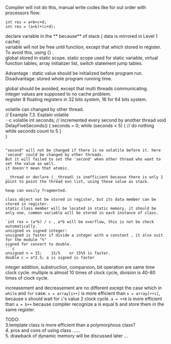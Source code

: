 Compiler will not do this, manual write codes like for out order with processors flow:    
  ```
  int res = a+b+c+d;
  int res = (a+b)+(c+d);
  ```      
  declare variable in the ** because** of stack ( data is mirrored in Level 1 cache)    
  variable will not be free until function, except that which stored in register. To avoid this, using {} .    
  global stored in static scope. static scope used for static variable, virtual function tables, array initializer list, switch statement jump tables.  
  
  Advantage : static value should be initialized before program run.  
  Disadvantage: stored whole program running time.  
  
  global should be avoided, except that multi threads communicating.  
  integer values are supposed to no cache problem.  
  register 8 floating registers in 32 bits system, 16 for 64 bits system.  
  
  volatile can changed by other thread.  
  // Example 7.3. Explain volatile  
  ···c
  volatile int seconds; // incremented every second by another thread
  void DelayFiveSeconds() {
    seconds = 0;
    while (seconds < 5) {
      // do nothing while seconds count to 5
    }  
  }  
  ```
  
"second" will not be changed if there is no volatile before it. here 'second' could be changed by other threads.  
But it will failed to set the 'second' when other thread who want to set the value as well.  
it doesn't mean that atomic.  

__thread or declare (__thread) is inefficient because there is only 1 point to point the thread evn list, using these value as stack.  

heap can easily fragmented.  

class object not be stored in register, but its data member can be stored in register.  
static class member will be located in static memory, it should be only one, common variable will be stored in each instance of class.  

`int res = (a*b) / c , a*b will be overflow, this is not be check automatically.`  
unsigned vs signed integer:  
unsigned is faster if divide a integer with a constant , it also suit for the module "%"  
signed for convert to double.  
```c
unsigned n = 15;	15/5	or 15%5 is faster.
double c = a*2.5; a is signed is faster
```

integer addition, substruction, comparsion, bit operation are same time clock cycle.
multiple is almost 10 times of clock cycle, division is 40-80 times of clock cycle.

increasement and decreasement are no different except the case which in `while` and `for` case.
`x = array[i++]` is more efficient than `x = array[++i]`, because x should wait for `i`'s value 2 clock cycle.
`a = ++b` is more efficient than `a = b++` because compiler recognize a is equal b and store them in the same register.

TODO:  
  3.template class is more efficient than a polymorphous class?    
  4. pros and cons of using class ......      
  5. drawback of dynamic memory will be discussed later ...  
